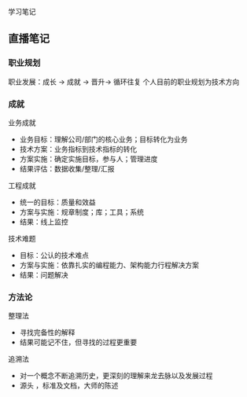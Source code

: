 学习笔记

## 直播笔记

### 职业规划

职业发展：成长 -> 成就 -> 晋升-> 循环往复
个人目前的职业规划为技术方向

### 成就
业务成就

* 业务目标：理解公司/部门的核心业务；目标转化为业务
* 技术方案：业务指标到技术指标的转化
* 方案实施：确定实施目标，参与人；管理进度
* 结果评估：数据收集/整理/汇报
	

工程成就

* 统一的目标：质量和效益
* 方案与实施：规章制度；库；工具；系统
* 结果：线上监控

技术难题

* 目标：公认的技术难点
* 方案与实施：依靠扎实的编程能力、架构能力行程解决方案
* 结果：问题解决

### 方法论
整理法

* 寻找完备性的解释
* 结果可能记不住，但寻找的过程更重要

追溯法

*	对一个概念不断追溯历史，更深刻的理解来龙去脉以及发展过程
*	源头 ，标准及文档，大师的陈述
	
